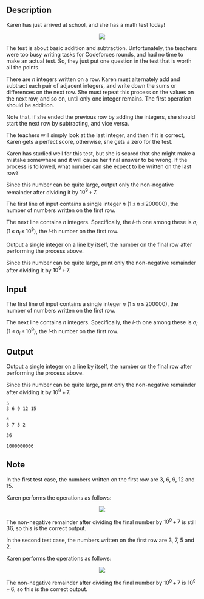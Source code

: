 ## Description

<div><p>Karen has just arrived at school, and she has a math test today!</p><center> <img class="tex-graphics" src="file://PaDhUwOC.png" style="max-width: 100.0%;max-height: 100.0%;"> </center><p>The test is about basic addition and subtraction. Unfortunately, the teachers were too busy writing tasks for Codeforces rounds, and had no time to make an actual test. So, they just put one question in the test that is worth all the points.</p><p>There are <span class="tex-span"><i>n</i></span> integers written on a row. Karen must alternately add and subtract each pair of adjacent integers, and write down the sums or differences on the next row. She must repeat this process on the values on the next row, and so on, until only one integer remains. The first operation should be addition.</p><p>Note that, if she ended the previous row by adding the integers, she should start the next row by subtracting, and vice versa.</p><p>The teachers will simply look at the last integer, and then if it is correct, Karen gets a perfect score, otherwise, she gets a zero for the test.</p><p>Karen has studied well for this test, but she is scared that she might make a mistake somewhere and it will cause her final answer to be wrong. If the process is followed, what number can she expect to be written on the last row?</p><p>Since this number can be quite large, output only the non-negative remainder after dividing it by <span class="tex-span">10<sup class="upper-index">9</sup> + 7</span>.</p></div><div class="input-specification"><p>The first line of input contains a single integer <span class="tex-span"><i>n</i></span> (<span class="tex-span">1 ≤ <i>n</i> ≤ 200000</span>), the number of numbers written on the first row.</p><p>The next line contains <span class="tex-span"><i>n</i></span> integers. Specifically, the <span class="tex-span"><i>i</i></span>-th one among these is <span class="tex-span"><i>a</i><sub class="lower-index"><i>i</i></sub></span> (<span class="tex-span">1 ≤ <i>a</i><sub class="lower-index"><i>i</i></sub> ≤ 10<sup class="upper-index">9</sup></span>), the <span class="tex-span"><i>i</i></span>-th number on the first row.</p></div><div class="output-specification"><p>Output a single integer on a line by itself, the number on the final row after performing the process above.</p><p>Since this number can be quite large, print only the non-negative remainder after dividing it by <span class="tex-span">10<sup class="upper-index">9</sup> + 7</span>.</p></div>

## Input

<p>The first line of input contains a single integer <span class="tex-span"><i>n</i></span> (<span class="tex-span">1 ≤ <i>n</i> ≤ 200000</span>), the number of numbers written on the first row.</p><p>The next line contains <span class="tex-span"><i>n</i></span> integers. Specifically, the <span class="tex-span"><i>i</i></span>-th one among these is <span class="tex-span"><i>a</i><sub class="lower-index"><i>i</i></sub></span> (<span class="tex-span">1 ≤ <i>a</i><sub class="lower-index"><i>i</i></sub> ≤ 10<sup class="upper-index">9</sup></span>), the <span class="tex-span"><i>i</i></span>-th number on the first row.</p>

## Output

<p>Output a single integer on a line by itself, the number on the final row after performing the process above.</p><p>Since this number can be quite large, print only the non-negative remainder after dividing it by <span class="tex-span">10<sup class="upper-index">9</sup> + 7</span>.</p>





```input1
5
3 6 9 12 15

```




```input2
4
3 7 5 2

```




```output1
36

```




```output2
1000000006

```



## Note

<p>In the first test case, the numbers written on the first row are <span class="tex-span">3</span>, <span class="tex-span">6</span>, <span class="tex-span">9</span>, <span class="tex-span">12</span> and <span class="tex-span">15</span>.</p><p>Karen performs the operations as follows:</p><center> <img class="tex-graphics" src="file://k4tbXQG3.png" style="max-width: 100.0%;max-height: 100.0%;"> </center><p>The non-negative remainder after dividing the final number by <span class="tex-span">10<sup class="upper-index">9</sup> + 7</span> is still <span class="tex-span">36</span>, so this is the correct output.</p><p>In the second test case, the numbers written on the first row are <span class="tex-span">3</span>, <span class="tex-span">7</span>, <span class="tex-span">5</span> and <span class="tex-span">2</span>.</p><p>Karen performs the operations as follows:</p><center> <img class="tex-graphics" src="file://DEScGLGv.png" style="max-width: 100.0%;max-height: 100.0%;"> </center><p>The non-negative remainder after dividing the final number by <span class="tex-span">10<sup class="upper-index">9</sup> + 7</span> is <span class="tex-span">10<sup class="upper-index">9</sup> + 6</span>, so this is the correct output.</p>
